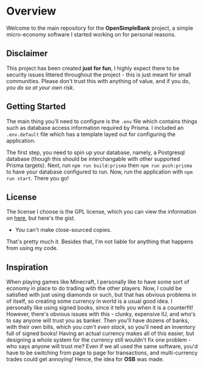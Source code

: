 # Overview
Welcome to the main repository for the **OpenSimpleBank** project, a simple micro-economy software I started working on for personal reasons.

## Disclaimer
This project has been created **just for fun**, I highly expect there to be security issues littered throughout the project - this is just meant for small communities.
Please don't trust this with anything of value, and if you do, *you do so at your own risk*.

## Getting Started
The main thing you'll need to configure is the `.env` file which contains things such as database access information required by Prisma. I included an `.env.default` file which has a template layed out for configuring the application.

The first step, you need to spin up your database, namely, a Postgresql database (though this should be interchangable with other supported Prisma targets). 
Next, run `npm run build:prisma` then `npm run push:prisma` to have your database configured to run.
Now, run the application with `npm run start`. There you go!

## License
The license I choose is the GPL license, which you can view the information on [here](https://choosealicense.com/licenses/gpl-3.0/), but here's the gist.

- You can't make close-sourced copies.

That's pretty much it. Besides that, I'm not liable for anything that happens from using my code.

## Inspiration
When playing games like Minecraft, I personally like to have some sort of economy in place to do trading with the other players. Now, I could be satisfied with just using diamonds or such, but that has obvious problems in of itself, so creating some currency in world is a usual good idea. I personally like using signed books, since it tells you when it is a counterfit! However, there's obvious issues with this - clunky, expensive IU, and who's to say anyone will trust you as banker. Then you'll have dozens of banks, with their own bills, which you *can't even stack*, so you'll need an inventory full of signed books!
Having an actual currency makes all of this easier, but designing a whole system for the currency still wouldn't fix one problem - who says anyone will trust me? Even if we all used the same software, you'd have to be switching from page to page for transactions, and multi-currency trades could get annoying! Hence, the idea for **OSB** was made.

